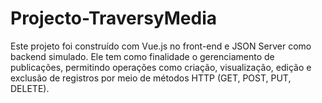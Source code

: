# Projecto-TraversyMedia
Este projeto foi construído com Vue.js no front-end e JSON Server como backend simulado. Ele tem como finalidade o gerenciamento de publicações, permitindo operações como criação, visualização, edição e exclusão de registros por meio de métodos HTTP (GET, POST, PUT, DELETE).

